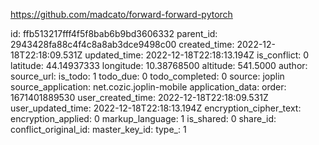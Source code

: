 https://github.com/madcato/forward-forward-pytorch

id: ffb513217fff4f5f8bab6b9bd3606332
parent_id: 2943428fa88c4f4c8a8ab3dce9498c00
created_time: 2022-12-18T22:18:09.531Z
updated_time: 2022-12-18T22:18:13.194Z
is_conflict: 0
latitude: 44.14937333
longitude: 10.38768500
altitude: 541.5000
author: 
source_url: 
is_todo: 1
todo_due: 0
todo_completed: 0
source: joplin
source_application: net.cozic.joplin-mobile
application_data: 
order: 1671401889530
user_created_time: 2022-12-18T22:18:09.531Z
user_updated_time: 2022-12-18T22:18:13.194Z
encryption_cipher_text: 
encryption_applied: 0
markup_language: 1
is_shared: 0
share_id: 
conflict_original_id: 
master_key_id: 
type_: 1